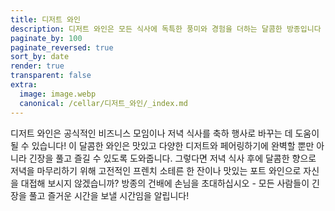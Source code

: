 ```yaml
---
title: 디저트 와인
description: 디저트 와인은 모든 식사에 독특한 풍미와 경험을 더하는 달콤한 방종입니다
paginate_by: 100
paginate_reversed: true
sort_by: date
render: true
transparent: false
extra:
  image: image.webp
  canonical: /cellar/디저트_와인/_index.md
---
```


디저트 와인은 공식적인 비즈니스 모임이나 저녁 식사를 축하 행사로 바꾸는 데 도움이 될 수 있습니다! 이 달콤한 와인은 맛있고 다양한 디저트와 페어링하기에 완벽할 뿐만 아니라 긴장을 풀고 즐길 수 있도록 도와줍니다. 그렇다면 저녁 식사 후에 달콤한 향으로 저녁을 마무리하기 위해 고전적인 프렌치 소테른 한 잔이나 맛있는 포트 와인으로 자신을 대접해 보시지 않겠습니까? 방종의 건배에 손님을 초대하십시오 - 모든 사람들이 긴장을 풀고 즐거운 시간을 보낼 시간임을 알립니다!